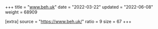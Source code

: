 +++
title = "www.beh.uk"
date = "2022-03-22"
updated = "2022-06-08"
weight = 68909

[extra]
source = "https://www.beh.uk/"
ratio = 9
size = 67
+++
